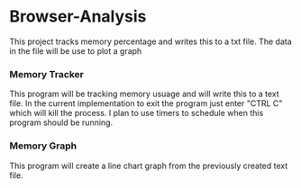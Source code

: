 # Browser-Analysis

This project tracks memory percentage and writes this to a txt file. The data in the file will be use to plot a graph

### Memory Tracker
This program will be tracking memory usuage and will write this to a text file.
In the current implementation to exit the program just enter "CTRL C" which will kill the process. I plan to use timers to schedule when this program should be running. 

### Memory Graph
This program will create a line chart graph from the previously created text file.
